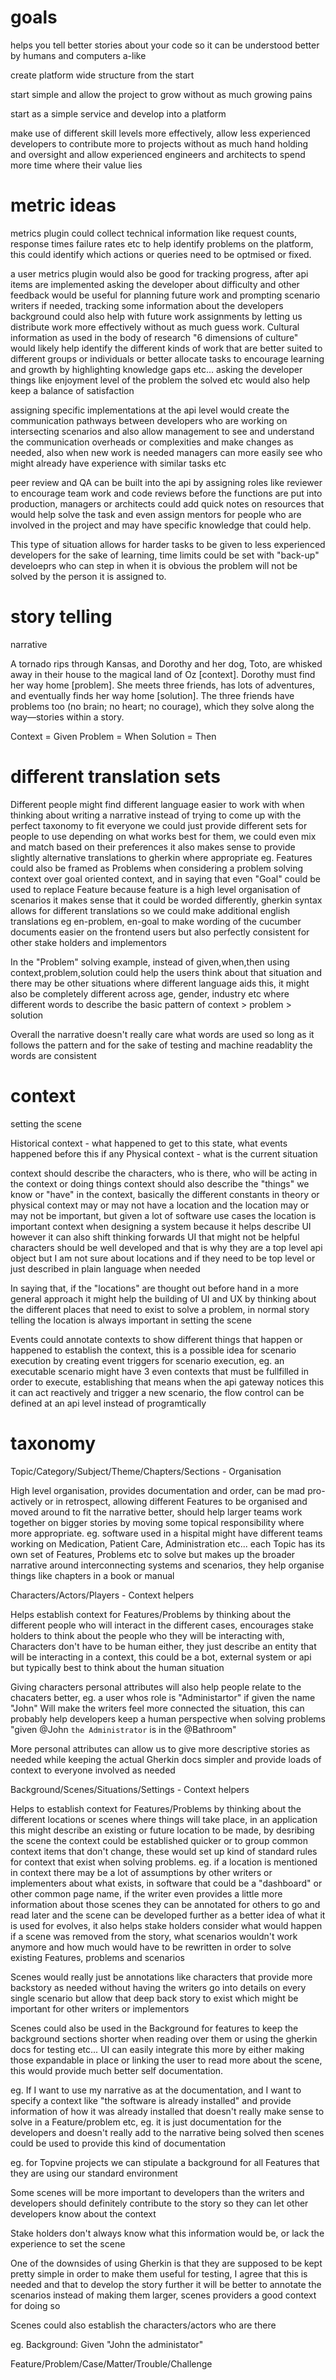 # goals

helps you tell better stories about your code so it can be understood better
by humans and computers a-like

create platform wide structure from the start

start simple and allow the project to grow without as much growing pains

start as a simple service and develop into a platform

make use of different skill levels more effectively, allow less experienced developers
to contribute more to projects without as much hand holding and oversight and allow
experienced engineers and architects to spend more time where their value lies

# metric ideas

metrics plugin could collect technical information like request counts, response times
failure rates etc to help identify problems on the platform, this could identify which
actions or queries need to be optmised or fixed.

a user metrics plugin would also be good for tracking progress, after api items are implemented
asking the developer about difficulty and other feedback would be useful for planning
future work and prompting scenario writers if needed, tracking some information about
the developers background could also help with future work assignments by letting us
distribute work more effectively without as much guess work. Cultural information as
used in the body of research "6 dimensions of culture" would likely help identify
the different kinds of work that are better suited to different groups or individuals
or better allocate tasks to encourage learning and growth by highlighting knowledge gaps
etc... asking the developer things like enjoyment level of the problem the solved etc
would also help keep a balance of satisfaction

assigning specific implementations at the api level would create the communication
pathways between developers who are working on intersecting scenarios and also
allow management to see and understand the communication overheads or complexities
and make changes as needed, also when new work is needed managers can more easily
see who might already have experience with similar tasks etc

peer review and QA can be built into the api by assigning roles like reviewer to encourage
team work and code reviews before the functions are put into production, managers or
architects could add quick notes on resources that would help solve the task and even
assign mentors for people who are involved in the project and may have specific knowledge
that could help.

This type of situation allows for harder tasks to be given to less experienced developers
for the sake of learning, time limits could be set with "back-up" develoeprs who
can step in when it is obvious the problem will not be solved by the person it is assigned
to.

# story telling

narrative

A tornado rips through Kansas, and Dorothy and her dog, Toto, are whisked away in their house to the magical land of Oz [context]. Dorothy must find her way home [problem]. She meets three friends, has lots of adventures, and eventually finds her way home [solution]. The three friends have problems too (no brain; no heart; no courage), which they solve along the way—stories within a story.

Context = Given
Problem = When
Solution = Then

# different translation sets

Different people might find different language easier to work with when thinking about writing a narrative
instead of trying to come up with the perfect taxonomy to fit everyone we could just provide different sets
for people to use depending on what works best for them, we could even mix and match based on their preferences
it also makes sense to provide slightly alternative translations to gherkin where appropriate eg. Features could also
be framed as Problems when considering a problem solving context over goal oriented context, and in saying that even
"Goal" could be used to replace Feature because feature is a high level organisation of scenarios it makes sense that
it could be worded differently, gherkin syntax allows for different translations so we could make additional english
translations eg en-problem, en-goal to make wording of the cucumber documents easier on the frontend users but also
perfectly consistent for other stake holders and implementors

In the "Problem" solving example, instead of given,when,then using context,problem,solution could help the users think
about that situation and there may be other situations where different language aids this, it might also be completely
different across age, gender, industry etc where different words to describe the basic pattern of context > problem > solution

Overall the narrative doesn't really care what words are used so long as it follows the pattern and for the sake of testing
and machine readablity the words are consistent

# context

setting the scene

Historical context - what happened to get to this state, what events happened before this if any
Physical context - what is the current situation

context should describe the characters, who is there, who will be acting in the context or doing things
context should also describe the "things" we know or "have" in the context, basically the different
constants in theory or physical
context may or may not have a location and the location may or may not be important, but given a lot
of software use cases the location is important context when designing a system because it helps
describe UI however it can also shift thinking forwards UI that might not be helpful
characters should be well developed and that is why they are a top level api object but I am
not sure about locations and if they need to be top level or just described in plain language
when needed

In saying that, if the "locations" are thought out before hand in a more general approach it might
help the building of UI and UX by thinking about the different places that need to exist to solve
a problem, in normal story telling the location is always important in setting the scene

Events could annotate contexts to show different things that happen or happened to establish
the context, this is a possible idea for scenario execution by creating event triggers for
scenario execution, eg. an executable scenario might have 3 even contexts that must be fullfilled
in order to execute, establishing that means when the api gateway notices this it can act
reactively and trigger a new scenario, the flow control can be defined at an api level
instead of programtically

# taxonomy

Topic/Category/Subject/Theme/Chapters/Sections - Organisation

High level organisation, provides documentation and order, can be mad pro-actively
or in retrospect, allowing different Features to be organised and moved around to
fit the narrative better, should help larger teams work together on bigger stories
by moving some topical responsibility where more appropriate. eg. software used in
a hispital might have different teams working on Medication, Patient Care, Administration
etc... each Topic has its own set of Features, Problems etc to solve but makes up
the broader narrative around interconnecting systems and scenarios, they help organise
things like chapters in a book or manual

Characters/Actors/Players - Context helpers

Helps establish context for Features/Problems by thinking about the different people
who will interact in the different cases, encourages stake holders to think about the
people who they will be interacting with, Characters don't have to be human either,
they just describe an entity that will be interacting in a context, this could be
a bot, external system or api but typically best to think about the human situation

Giving characters personal attributes will also help people relate to the chacaters better,
eg. a user whos role is "Administartor" if given the name "John" Will make the writers
feel more connected the situation, this can probably help developers keep a human
perspective when solving problems "given @John `the Administrator` is in the @Bathroom"

More personal attributes can allow us to give more descriptive stories as needed while
keeping the actual Gherkin docs simpler and provide loads of context to everyone involved
as needed

Background/Scenes/Situations/Settings - Context helpers

Helps to establish context for Features/Problems by thinking about the different locations
or scenes where things will take place, in an application this might describe an existing
or future location to be made, by desribing the scene the context could be established
quicker or to group common context items that don't change, these would set up kind of
standard rules for context that exist when solving problems. eg. if a location is mentioned
in context there may be a lot of assumptions by other writers or implementers about what
exists, in software that could be a "dashboard" or other common page name, if the writer
even provides a little more information about those scenes they can be annotated for others
to go and read later and the scene can be developed further as a better idea of what it is
used for evolves, it also helps stake holders consider what would happen if a scene was
removed from the story, what scenarios wouldn't work anymore and how much would have to
be rewritten in order to solve existing Features, problems and scenarios

Scenes would really just be annotations like characters that provide more backstory
as needed without having the writers go into details on every single scenario but allow
that deep back story to exist which might be important for other writers or implementors

Scenes could also be used in the Background for features to keep the background sections
shorter when reading over them or using the gherkin docs for testing etc... UI can easily
integrate this more by either making those expandable in place or linking the user to read
more about the scene, this would provide much better self documentation.

eg. If I want to use my narrative as at the documentation, and I want to specify a context
like "the software is already installed" and provide information of how it was already
installed that doesn't really make sense to solve in a Feature/problem etc, eg. it is
just documentation for the developers and doesn't really add to the narrative being solved
then scenes could be used to provide this kind of documentation

eg. for Topvine projects we can stipulate a background for all Features that they are
using our standard environment

Some scenes will be more important to developers than the writers and developers should
definitely contribute to the story so they can let other developers know about the context

Stake holders don't always know what this information would be, or lack the experience
to set the scene

One of the downsides of using Gherkin is that they are supposed to be kept pretty simple
in order to make them useful for testing, I agree that this is needed and that to develop
the story further it will be better to annotate the scenarios instead of making them
larger, scenes providers a good context for doing so

Scenes could also establish the characters/actors who are there

eg. Background: Given "John the administator"

Feature/Problem/Case/Matter/Trouble/Challenge
